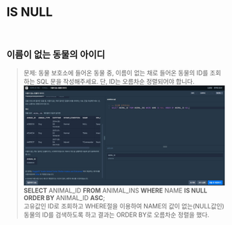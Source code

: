 # IS NULL
<br>

## 이름이 없는 동물의 아이디 
>문제: 동물 보호소에 들어온 동물 중, 이름이 없는 채로 들어온 동물의 ID를 조회하는 SQL 문을 작성해주세요. 단, ID는 오름차순 정렬되어야 합니다.  
>![img](./isNull_01.jpg)  
>**SELECT** ANIMAL_ID **FROM** ANIMAL_INS **WHERE** NAME **IS NULL ORDER BY** ANIMAL_ID **ASC**;  
>고유값인 ID로 조회하고 WHERE절을 이용하여 NAME의 값이 없는(NULL값인) 동물의 ID를 검색하도록 하고 결과는 ORDER BY로 오름차순 정렬을 했다.

<br> 
